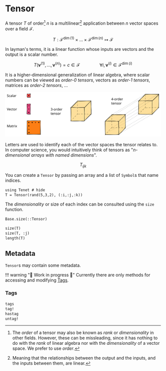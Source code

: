 # Tensor

A tensor $T$ of order[^1] $n$ is a multilinear[^2] application between $n$ vector spaces over a field $\mathcal{F}$.

[^1]: The _order_ of a tensor may also be known as _rank_ or _dimensionality_ in other fields. However, these can be missleading, since it has nothing to do with the _rank_ of linear algebra nor with the _dimensionality_ of a vector space. We prefer to use _order_.
[^2]: Meaning that the relationships between the output and the inputs, and the inputs between them, are linear.

```math
T : \mathcal{F}^{\dim(1)} \times \dots \times \mathcal{F}^{\dim(n)} \mapsto \mathcal{F}
```

In layman's terms, it is a linear function whose inputs are vectors and the output is a scalar number.

```math
T(\mathbf{v}^{(1)}, \dots, \mathbf{v}^{(n)}) = c \in \mathcal{F} \qquad\qquad \forall i, \mathbf{v}^{(i)} \in \mathcal{F}^{\dim(i)}
```

It is a higher-dimensional generalization of linear algebra, where scalar numbers can be viewed as _order-0 tensors_, vectors as _order-1 tensors_, matrices as _order-2 tensors_, ...

![Tensors](assets/tensor.excalidraw.svg)

Letters are used to identify each of the vector spaces the tensor relates to.
In computer science, you would intuitively think of tensors as "_n-dimensional arrays with named dimensions_".

```math
T_{ijk}
```

You can create a `Tensor` by passing an array and a list of `Symbol`s that name indices.

```@example tensor
using Tenet # hide
T = Tensor(rand(5,3,2), (:i,:j,:k))
```

The _dimensionality_ or size of each index can be consulted using the `size` function.

```@docs
Base.size(::Tensor)
```

```@repl tensor
size(T)
size(T, :j)
length(T)
```

## Metadata

`Tensor`s may contain some metadata.

!!! warning "🚧 Work in progress 🚧"
    Currently there are only methods for accessing and modifying [Tags](@ref).

### Tags

```@docs
tags
tag!
hastag
untag!
```
